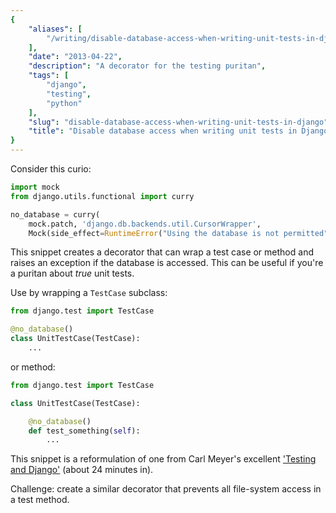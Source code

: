 ```yaml
---
{
    "aliases": [
        "/writing/disable-database-access-when-writing-unit-tests-in-django"
    ],
    "date": "2013-04-22",
    "description": "A decorator for the testing puritan",
    "tags": [
        "django",
        "testing",
        "python"
    ],
    "slug": "disable-database-access-when-writing-unit-tests-in-django",
    "title": "Disable database access when writing unit tests in Django"
}
---
```



Consider this curio:

``` python
import mock
from django.utils.functional import curry

no_database = curry(
    mock.patch, 'django.db.backends.util.CursorWrapper',
    Mock(side_effect=RuntimeError("Using the database is not permitted")))
```

This snippet creates a decorator that can wrap a test case or method and
raises an exception if the database is accessed. This can be useful if
you're a puritan about *true* unit tests.

Use by wrapping a `TestCase` subclass:

``` python
from django.test import TestCase

@no_database()
class UnitTestCase(TestCase):
    ...
```

or method:

``` python
from django.test import TestCase

class UnitTestCase(TestCase):

    @no_database()
    def test_something(self):
        ...
```

This snippet is a reformulation of one from Carl Meyer's excellent
['Testing and Django'](http://pyvideo.org/video/699/testing-and-django)
(about 24 minutes in).

Challenge: create a similar decorator that prevents all file-system
access in a test method.

